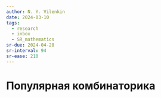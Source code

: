 ```yaml
---
author: N. Y. Vilenkin
date: 2024-03-10
tags:
  - research
  - inbox
  - SR_mathematics
sr-due: 2024-04-28
sr-interval: 94
sr-ease: 210
---
```


# Популярная комбинаторика


